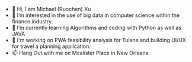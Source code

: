 - 👋 Hi, I am Michael (Ruochen) Xu
- 👀 I’m interested in the use of big data in computer science within the finance industry. 
- 🌱 I’m currently learning Algorithms and coding with Python as well as JAVA
- 🎯 I'm working on PWA feasibility analysis for Tulane and building UI/UX for travel a planning application.
- 📫 Hang Out with me on Mcalister Place in New Orleans

<!---
Glory-Michael/Glory-Michael is a ✨ special ✨ repository because its `README.md` (this file) appears on your GitHub profile.
You can click the Preview link to take a look at your changes.
- 💞️ I’m looking to collaborate on ...
--->
